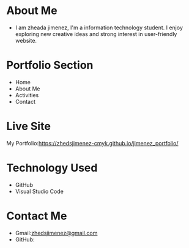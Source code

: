 # About Me
* I am zheada jimenez, I'm a information technology student. I enjoy exploring new creative ideas and strong interest in user-friendly website.
# Portfolio Section
* Home
* About Me
* Activities
* Contact
# Live Site
My Portfolio:https://zhedsjimenez-cmyk.github.io/jimenez_portfolio/
# Technology Used
* GitHub
* Visual Studio Code
# Contact Me
* Gmail:zhedsjimenez@gmail.com
* GitHub:
